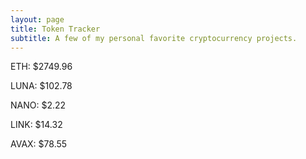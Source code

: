 ```yaml
---
layout: page
title: Token Tracker
subtitle: A few of my personal favorite cryptocurrency projects.
---
```


<!--BEGINCRYPTOINPUT-->
ETH: $2749.96

LUNA: $102.78

NANO: $2.22

LINK: $14.32

AVAX: $78.55

<!--ENDCRYPTOINPUT-->

